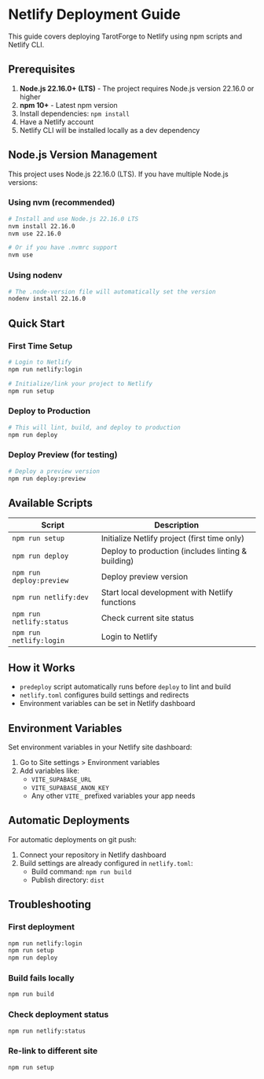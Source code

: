 # Netlify Deployment Guide

This guide covers deploying TarotForge to Netlify using npm scripts and Netlify CLI.

## Prerequisites

1. **Node.js 22.16.0+ (LTS)** - The project requires Node.js version 22.16.0 or higher
2. **npm 10+** - Latest npm version
3. Install dependencies: `npm install`
4. Have a Netlify account
5. Netlify CLI will be installed locally as a dev dependency

## Node.js Version Management

This project uses Node.js 22.16.0 (LTS). If you have multiple Node.js versions:

### Using nvm (recommended)
```bash
# Install and use Node.js 22.16.0 LTS
nvm install 22.16.0
nvm use 22.16.0

# Or if you have .nvmrc support
nvm use
```

### Using nodenv
```bash
# The .node-version file will automatically set the version
nodenv install 22.16.0
```

## Quick Start

### First Time Setup
```bash
# Login to Netlify
npm run netlify:login

# Initialize/link your project to Netlify
npm run setup
```

### Deploy to Production
```bash
# This will lint, build, and deploy to production
npm run deploy
```

### Deploy Preview (for testing)
```bash
# Deploy a preview version
npm run deploy:preview
```

## Available Scripts

| Script | Description |
|--------|-------------|
| `npm run setup` | Initialize Netlify project (first time only) |
| `npm run deploy` | Deploy to production (includes linting & building) |
| `npm run deploy:preview` | Deploy preview version |
| `npm run netlify:dev` | Start local development with Netlify functions |
| `npm run netlify:status` | Check current site status |
| `npm run netlify:login` | Login to Netlify |

## How it Works

- `predeploy` script automatically runs before `deploy` to lint and build
- `netlify.toml` configures build settings and redirects
- Environment variables can be set in Netlify dashboard

## Environment Variables

Set environment variables in your Netlify site dashboard:

1. Go to Site settings > Environment variables
2. Add variables like:
   - `VITE_SUPABASE_URL`
   - `VITE_SUPABASE_ANON_KEY`
   - Any other `VITE_` prefixed variables your app needs

## Automatic Deployments

For automatic deployments on git push:

1. Connect your repository in Netlify dashboard
2. Build settings are already configured in `netlify.toml`:
   - Build command: `npm run build`
   - Publish directory: `dist`

## Troubleshooting

### First deployment
```bash
npm run netlify:login
npm run setup
npm run deploy
```

### Build fails locally
```bash
npm run build
```

### Check deployment status
```bash
npm run netlify:status
```

### Re-link to different site
```bash
npm run setup
``` 